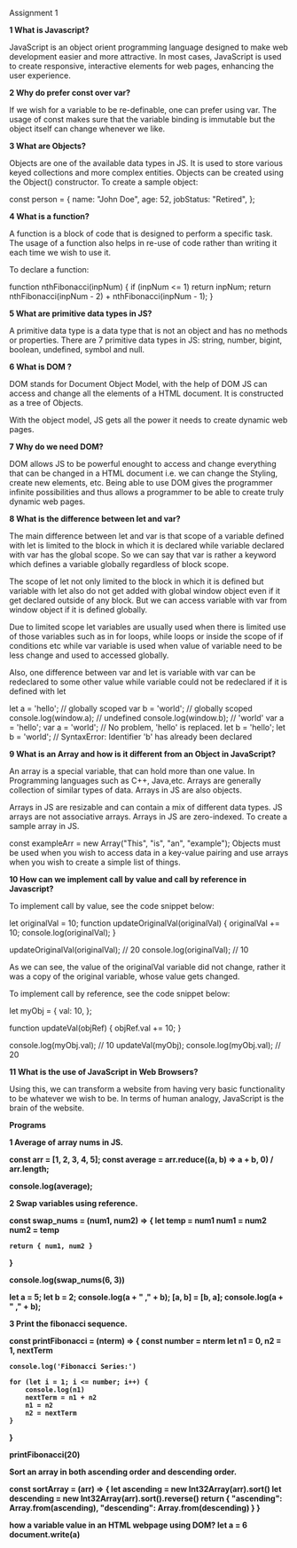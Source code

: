 Assignment 1

<strong></strong>

<strong>1 What is Javascript?</strong>

JavaScript is an object orient programming language designed to make web development easier and more attractive. In most cases, JavaScript is used to create responsive, interactive elements for web pages, enhancing the user experience.


<strong>2 Why do prefer const over var?</strong>

If we wish for a variable to be re-definable, one can prefer using var. The usage of const makes sure that the variable binding is immutable but the object itself can change whenever we like.


<strong>3 What are Objects?</strong>

Objects are one of the available data types in JS. It is used to store various keyed collections and more complex entities. Objects can be created using the Object() constructor. To create a sample object:

const person = { name: "John Doe", age: 52, jobStatus: "Retired", };


<strong>4 What is a function?</strong>

A function is a block of code that is designed to perform a specific task. The usage of a function also helps in re-use of code rather than writing it each time we wish to use it.

To declare a function:

function nthFibonacci(inpNum) { if (inpNum <= 1) return inpNum; return nthFibonacci(inpNum - 2) + nthFibonacci(inpNum - 1); }


<strong>5 What are primitive data types in JS?</strong>

A primitive data type is a data type that is not an object and has no methods or properties. There are 7 primitive data types in JS: string, number, bigint, boolean, undefined, symbol and null.


<strong>6 What is DOM ?</strong>

DOM stands for Document Object Model, with the help of DOM JS can access and change all the elements of a HTML document. It is constructed as a tree of Objects.

With the object model, JS gets all the power it needs to create dynamic web pages.


<strong>7 Why do we need DOM?</strong>

DOM allows JS to be powerful enought to access and change everything that can be changed in a HTML document i.e. we can change the Styling, create new elements, etc. Being able to use DOM gives the programmer infinite possibilities and thus allows a programmer to be able to create truly dynamic web pages.


<strong>8 What is the difference between let and var?</strong>

The main difference between let and var is that scope of a variable defined with let is limited to the block in which it is declared while variable declared with var has the global scope. So we can say that var is rather a keyword which defines a variable globally regardless of block scope.

The scope of let not only limited to the block in which it is defined but variable with let also do not get added with global window object even if it get declared outside of any block. But we can access variable with var from window object if it is defined globally.

Due to limited scope let variables are usually used when there is limited use of those variables such as in for loops, while loops or inside the scope of if conditions etc while var variable is used when value of variable need to be less change and used to accessed globally.

Also, one difference between var and let is variable with var can be redeclared to some other value while variable could not be redeclared if it is defined with let

let a = 'hello'; // globally scoped var b = 'world'; // globally scoped console.log(window.a); // undefined console.log(window.b); // 'world' var a = 'hello'; var a = 'world'; // No problem, 'hello' is replaced. let b = 'hello'; let b = 'world'; // SyntaxError: Identifier 'b' has already been declared


<strong>9 What is an Array and how is it different from an Object in JavaScript?</strong>

An array is a special variable, that can hold more than one value. In Programming languages such as C++, Java,etc. Arrays are generally collection of similar types of data. Arrays in JS are also objects.

Arrays in JS are resizable and can contain a mix of different data types. JS arrays are not associative arrays. Arrays in JS are zero-indexed. To create a sample array in JS.

const exampleArr = new Array("This", "is", "an", "example"); Objects must be used when you wish to access data in a key-value pairing and use arrays when you wish to create a simple list of things.


<strong>10 How can we implement call by value and call by reference in Javascript?</strong>

To implement call by value, see the code snippet below:

let originalVal = 10; function updateOriginalVal(originalVal) { originalVal += 10; console.log(originalVal); }

updateOriginalVal(originalVal); // 20 console.log(originalVal); // 10

As we can see, the value of the originalVal variable did not change, rather it was a copy of the original variable, whose value gets changed.

To implement call by reference, see the code snippet below:

let myObj = { val: 10, };

function updateVal(objRef) { objRef.val += 10; }

console.log(myObj.val); // 10 updateVal(myObj); console.log(myObj.val); // 20


<strong>11 What is the use of JavaScript in Web Browsers?</strong>

Using this, we can transform a website from having very basic functionality to be whatever we wish to be. In terms of human analogy, JavaScript is the brain of the website.


<!--------------------- Programs --------------------->
<strong>Programs<strong>

<strong>1 Average of array nums in JS.</strong>

const arr = [1, 2, 3, 4, 5];
const average = arr.reduce((a, b) => a + b, 0) / arr.length;

console.log(average);

<strong>2 Swap variables using reference.</strong>

const swap_nums = (num1, num2) => {
	let temp = num1
	num1 = num2
	num2 = temp

	return { num1, num2 }
}

console.log(swap_nums(6, 3))

<!-- Or -->

let a = 5; let b = 2; console.log(a + " ," + b); [a, b] = [b, a]; console.log(a + " ," + b);

<strong>3 Print the fibonacci sequence.</strong>

const printFibonacci = (nterm) => {
    const number = nterm
    let n1 = 0, n2 = 1, nextTerm
    
    console.log('Fibonacci Series:')
    
    for (let i = 1; i <= number; i++) {
        console.log(n1)
        nextTerm = n1 + n2
        n1 = n2
        n2 = nextTerm
    }
 }
 
 printFibonacci(20)

<Strong>Sort an array in both ascending order and descending order.</Strong>

<!-- Sort numbers in ascending order: -->
const sortArray = (arr) => {
	let ascending = new Int32Array(arr).sort()
	let descending = new Int32Array(arr).sort().reverse()
	return {
		"ascending": Array.from(ascending),
		"descending": Array.from(descending)
	}
}

<strong>how a variable value in an HTML webpage using DOM?</strong>
let a = 6
document.write(a)